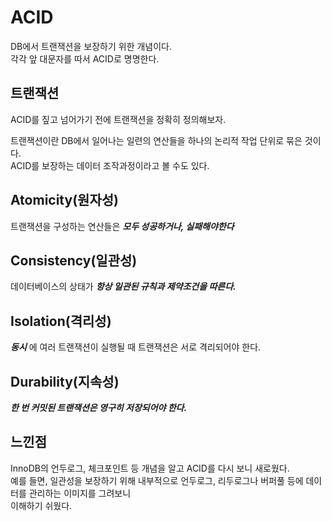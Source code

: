 # ACID

DB에서 트랜잭션을 보장하기 위한 개념이다.  
각각 앞 대문자를 따서 ACID로 명명한다.

## 트랜잭션

ACID를 짚고 넘어가기 전에 트랜잭션을 정확히 정의해보자.

트랜잭션이란 DB에서 일어나는 일련의 연산들을 하나의 논리적 작업 단위로 묶은 것이다.  
ACID를 보장하는 데이터 조작과정이라고 볼 수도 있다.

## Atomicity(원자성)

트랜잭션을 구성하는 연산들은 **_모두 성공하거나, 실패해야한다_**

## Consistency(일관성)

데이터베이스의 상태가 **_항상 일관된 규칙과 제약조건을 따른다._**

## Isolation(격리성)

**_동시_** 에 여러 트랜잭션이 실행될 때 트랜잭션은 서로 격리되어야 한다.

## Durability(지속성)

**_한 번 커밋된 트랜잭션은 영구히 저장되어야 한다._**

## 느낀점

InnoDB의 언두로그, 체크포인트 등 개념을 알고 ACID를 다시 보니 새로웠다.  
예를 들면, 일관성을 보장하기 위해 내부적으로 언두로그, 리두로그나 버퍼풀 등에 데이터를 관리하는 이미지를 그려보니  
이해하기 쉬웠다.